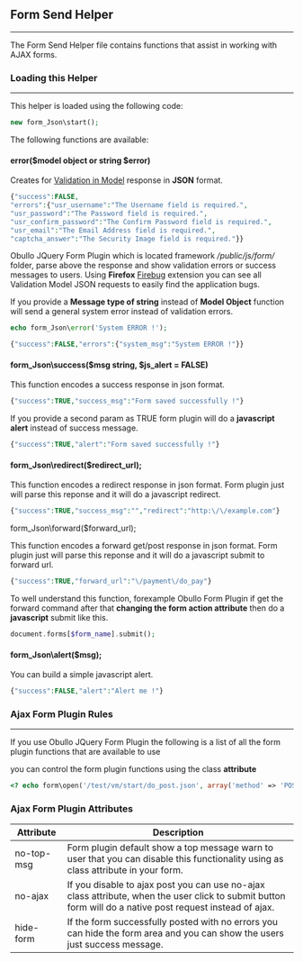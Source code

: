 ## Form Send Helper

-----

The Form Send Helper file contains functions that assist in working with AJAX forms.

### Loading this Helper

------

This helper is loaded using the following code:

```php
new form_Json\start();
```

The following functions are available:

#### error($model object or string $error)

Creates for [Validation in Model](/docs/advanced/#validation-in-model) response in <b>JSON</b> format.

```php
{"success":FALSE,
"errors":{"usr_username":"The Username field is required.",
"usr_password":"The Password field is required.",
"usr_confirm_password":"The Confirm Password field is required.",
"usr_email":"The Email Address field is required.",
"captcha_answer":"The Security Image field is required."}}
```

Obullo JQuery Form Plugin which is located framework <dfn>/public/js/form/</dfn> folder, parse above the response and show validation errors or success messages to users. Using <b>Firefox</b> [Firebug]("https://getfirebug.com/downloads") extension you can see all Validation Model JSON requests to easily find the application bugs.

If you provide a <b>Message type of string</b> instead of <b>Model Object</b> function will send a general system error instead of validation errors.

```php
echo form_Json\error('System ERROR !');

{"success":FALSE,"errors":{"system_msg":"System ERROR !"}}
```

#### form_Json\success($msg string, $js_alert = FALSE)

This function encodes a success response in json format.

```php
{"success":TRUE,"success_msg":"Form saved successfully !"} 
```

If you provide a second param as TRUE form plugin will do a <b>javascript alert</b> instead of success message.
```php
{"success":TRUE,"alert":"Form saved successfully !"} 
```

#### form_Json\redirect($redirect_url);

This function encodes a redirect response in json format. Form plugin just will parse this reponse and it will do a javascript redirect.

```php
{"success":TRUE,"success_msg":"","redirect":"http:\/\/example.com"}
```

form_Json\forward($forward_url);

This function encodes a forward get/post response in json format. Form plugin just will parse this reponse and it will do a javascript submit to forward url.

```php
{"success":TRUE,"forward_url":"\/payment\/do_pay"} 
```

To well understand this function, forexample Obullo Form Plugin if get the forward command after that <b>changing the form action attribute</b> then do a <b>javascript</b> submit like this.

```php
document.forms[$form_name].submit();
```

#### form_Json\alert($msg);

You can build a simple javascript alert.

```php
{"success":FALSE,"alert":"Alert me !"} 
```

### Ajax Form Plugin Rules

------

If you use Obullo JQuery Form Plugin the following is a list of all the form plugin functions that are available to use

you can control the form plugin functions using the class <b>attribute</b>

```php
<? echo form\open('/test/vm/start/do_post.json', array('method' => 'POST', 'class' => 'hide-form no-top-msg'));?>
```
### Ajax Form Plugin Attributes

<table><thead><tr>
<th>Attribute</th><th>Description</th></tr></thead><tbody>
<tr><td>no-top-msg</td><td>Form plugin default show a top message warn to user that you can disable this functionality using as class attribute in your form.</td></tr>
<tr><td>no-ajax</td><td>If you disable to ajax post you can use no-ajax class attribute, when the user click to submit button form will do a native post request instead of ajax.</td></tr>
<tr><td>hide-form</td><td>If the form successfully posted with no errors you can hide the form area and you can show the users just success message.</td></tr></tbody></table>